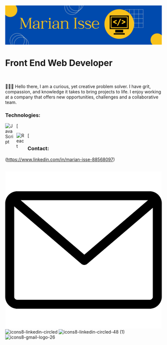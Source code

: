 ![Banner](./images/banner.png)

# Front End Web Developer

<br />

👩🏽‍💻 Hello there, I am a curious, yet creative problem solver. I have grit, compassion, and knowledge it takes to bring projects to life. I enjoy working at a company that offers new opportunities, challenges and a collaborative team.

### Technologies:

[<img align="left" alt="JavaScript" width="26px" src="https://cdn.jsdelivr.net/gh/devicons/devicon/icons/javascript/javascript-original.svg" style="padding-right:10px;" />

[<img align="left" alt="React" width="26px" src="https://cdn.jsdelivr.net/gh/devicons/devicon/icons/react/react-original.svg" style="padding-right:10px;" />

### Contact:

(https://www.linkedin.com/in/marian-isse-88568097)

&nbsp;&nbsp;
[![Mail](./images/mail.svg)](mailto:marianisse24@gmail.com)
![icons8-linkedin-circled](https://user-images.githubusercontent.com/84420366/186432792-1bf889ee-e76c-4843-a714-dccacd5c9ed2.svg)
![icons8-linkedin-circled-48 (1)](https://user-images.githubusercontent.com/84420366/186448849-6da925be-4997-401c-99aa-8da95f74b6d1.png)
![icons8-gmail-logo-26](https://user-images.githubusercontent.com/84420366/186448975-72326ba4-c727-41ae-a1ad-83263f3bc1ce.svg)
